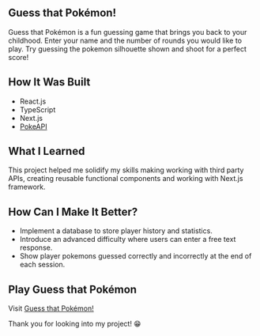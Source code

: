 ## Guess that Pokémon!

Guess that Pokémon is a fun guessing game that brings you back to your childhood. Enter your name and the number of rounds you would like to play. Try guessing the pokemon silhouette shown and shoot for a perfect score!

## How It Was Built

- React.js
- TypeScript
- Next.js
- [PokeAPI](https://pokeapi.co/)

## What I Learned

This project helped me solidify my skills making working with third party APIs, creating reusable functional components and working with Next.js framework.

## How Can I Make It Better?

- Implement a database to store player history and statistics.
- Introduce an advanced difficulty where users can enter a free text response.
- Show player pokemons guessed correctly and incorrectly at the end of each session.

## Play Guess that Pokémon

Visit [Guess that Pokémon!]()

Thank you for looking into my project! 😁
